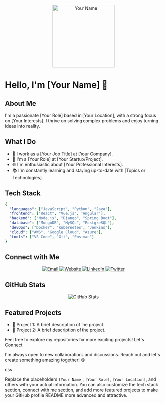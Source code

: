 <div align="center">
  <img src="your-profile-image-url" alt="Your Name" width="200" height="200">
</div>

# Hello, I'm [Your Name] 👋

## About Me

I'm a passionate [Your Role] based in [Your Location], with a strong focus on [Your Interests]. I thrive on solving complex problems and enjoy turning ideas into reality.

## What I Do

- 💼 I work as a [Your Job Title] at [Your Company].
- 🚀 I'm a [Your Role] at [Your Startup/Project].
- 🌐 I'm enthusiastic about [Your Professional Interests].
- 📚 I'm constantly learning and staying up-to-date with [Topics or Technologies].

## Tech Stack

```yaml
{
  "languages": ["JavaScript", "Python", "Java"],
  "frontend": ["React", "Vue.js", "Angular"],
  "backend": ["Node.js", "Django", "Spring Boot"],
  "database": ["MongoDB", "MySQL", "PostgreSQL"],
  "devOps": ["Docker", "Kubernetes", "Jenkins"],
  "cloud": ["AWS", "Google Cloud", "Azure"],
  "tools": ["VS Code", "Git", "Postman"]
}
```
## Connect with Me
<div align="center">
  <a href="mailto:youremail@example.com">
    <img src="https://img.shields.io/badge/Email-%23D14836?style=for-the-badge&logo=gmail&logoColor=white" alt="Email">
  </a>
  <a href="https://your-website-or-blog.com">
    <img src="https://img.shields.io/badge/Website-%23117AC9?style=for-the-badge&logo=web&logoColor=white" alt="Website">
  </a>
  <a href="https://www.linkedin.com/in/your-linkedin-profile">
    <img src="https://img.shields.io/badge/LinkedIn-%230A66C2?style=for-the-badge&logo=linkedin&logoColor=white" alt="LinkedIn">
  </a>
  <a href="https://twitter.com/your-twitter-handle">
    <img src="https://img.shields.io/badge/Twitter-%231DA1F2?style=for-the-badge&logo=twitter&logoColor=white" alt="Twitter">
  </a>
</div>

## GitHub Stats
<div align="center">
  <img src="https://github-readme-stats.vercel.app/api?username=YourGitHubUsername&show_icons=true&count_private=true&theme=dark" alt="GitHub Stats">
</div>

## Featured Projects

- 🚀 Project 1: A brief description of the project.
- 🚀 Project 2: A brief description of the project.

Feel free to explore my repositories for more exciting projects!
Let's Connect

I'm always open to new collaborations and discussions. Reach out and let's create something amazing together! 😄

css


Replace the placeholders `[Your Name]`, `[Your Role]`, `[Your Location]`, and others with your actual information. You can also customize the tech stack section, connect with me section, and add more featured projects to make your GitHub profile README more advanced and attractive.

